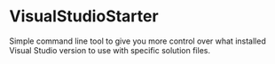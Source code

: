﻿# VisualStudioStarter
Simple command line tool to give you more control over what installed Visual Studio version to use with specific solution files.
